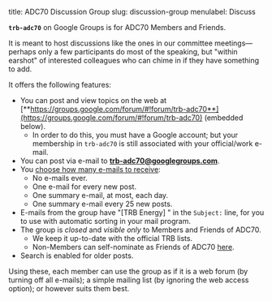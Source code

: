 title: ADC70 Discussion Group
slug: discussion-group
menulabel: Discuss

**`trb-adc70`** on Google Groups is for ADC70 Members and Friends.

It is meant to host discussions like the ones in our committee meetings—perhaps only a few participants do most of the speaking, but "within earshot" of interested colleagues who can chime in if they have something to add.

It offers the following features:

- You can post and view topics on the web at [**https://groups.google.com/forum/#!forum/trb-adc70**](https://groups.google.com/forum/#!forum/trb-adc70) (embedded below).
    - In order to do this, you must have a Google account; but your membership in `trb-adc70` is still associated with your official/work e-mail.
- You can post via e-mail to [**trb-adc70@googlegroups.com**](mailto:trb-adc70@googlegroups.com).
- You [choose how many e-mails to receive](https://support.google.com/groups/answer/1047839):
    - No e-mails ever.
    - One e-mail for every new post.
    - One summary e-mail, at most, each day.
    - One summary e-mail every 25 new posts.
- E-mails from the group have "[TRB Energy] " in the `Subject:` line, for you to use with automatic sorting in your mail program.
- The group is *closed* and *visible only* to Members and Friends of ADC70.
    - We keep it up-to-date with the official TRB lists.
    - Non-Members can self-nominate as Friends of ADC70 [here](https://www.mytrb.org/Committees/SelfNominationAsFriend.aspx).
- Search is enabled for older posts.

Using these, each member can use the group as if it is a web forum (by turning off all e-mails); a simple mailing list (by ignoring the web access option); or however suits them best.

<iframe id="forum_embed"
  src="javascript:void(0)"
  scrolling="no"
  frameborder="0"
  width="900"
  height="700">
</iframe>
<script type="text/javascript">
  document.getElementById('forum_embed').src =
     'https://groups.google.com/forum/embed/?place=forum/trb-adc70'
     + '&showsearch=true&showpopout=true&showtabs=false'
     + '&parenturl=' + encodeURIComponent(window.location.href);
</script>
